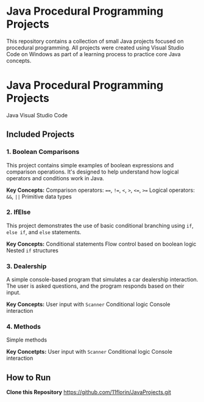 # Java Procedural Programming Projects

This repository contains a collection of small Java projects focused on procedural programming. All projects were created using Visual Studio Code on Windows as part of a learning process to practice core Java concepts.

# Java Procedural Programming Projects
Java 
Visual Studio Code

##  Included Projects

### 1. Boolean Comparisons
This project contains simple examples of boolean expressions and comparison operations. It's designed to help understand how logical operators and conditions work in Java.

**Key Concepts:**
Comparison operators: `==`, `!=`, `<`, `>`, `<=`, `>=`
Logical operators: `&&`, `||`
Primitive data types

### 2. IfElse
This project demonstrates the use of basic conditional branching using `if`, `else if`, and `else` statements.

**Key Concepts:**
Conditional statements
Flow control based on boolean logic
Nested `if` structures

### 3. Dealership
A simple console-based program that simulates a car dealership interaction. The user is asked questions, and the program responds based on their input.

**Key Concepts:**
User input with `Scanner`
Conditional logic
Console interaction

### 4. Methods
Simple methods 

**Key Concetpts:**
User input with `Scanner`
Conditional logic
Console interaction

##  How to Run
**Clone this Repository**
https://github.com/11florin/JavaProjects.git
